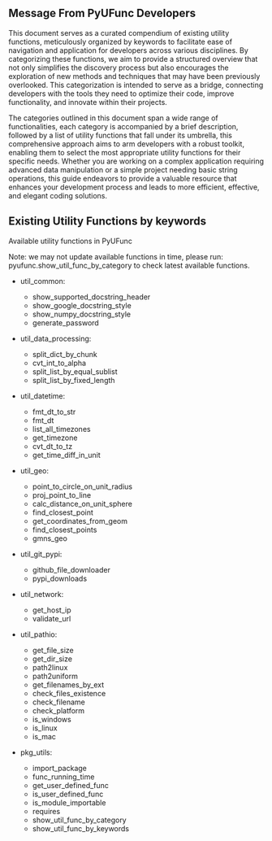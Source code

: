 ## Message From PyUFunc Developers

This document serves as a curated compendium of existing utility functions, meticulously organized by keywords to facilitate ease of navigation and application for developers across various disciplines. By categorizing these functions, we aim to provide a structured overview that not only simplifies the discovery process but also encourages the exploration of new methods and techniques that may have been previously overlooked. This categorization is intended to serve as a bridge, connecting developers with the tools they need to optimize their code, improve functionality, and innovate within their projects.

The categories outlined in this document span a wide range of functionalities, each category is accompanied by a brief description, followed by a list of utility functions that fall under its umbrella, this comprehensive approach aims to arm developers with a robust toolkit, enabling them to select the most appropriate utility functions for their specific needs. Whether you are working on a complex application requiring advanced data manipulation or a simple project needing basic string operations, this guide endeavors to provide a valuable resource that enhances your development process and leads to more efficient, effective, and elegant coding solutions.

## Existing Utility Functions by keywords

Available utility functions in PyUFunc

Note: we may not update available functions in time, please run: pyufunc.show_util_func_by_category to check latest available functions.

- util_common:
  - show_supported_docstring_header
  - show_google_docstring_style
  - show_numpy_docstring_style
  - generate_password

- util_data_processing:
  - split_dict_by_chunk
  - cvt_int_to_alpha
  - split_list_by_equal_sublist
  - split_list_by_fixed_length

- util_datetime:
  - fmt_dt_to_str
  - fmt_dt
  - list_all_timezones
  - get_timezone
  - cvt_dt_to_tz
  - get_time_diff_in_unit

- util_geo:
  - point_to_circle_on_unit_radius
  - proj_point_to_line
  - calc_distance_on_unit_sphere
  - find_closest_point
  - get_coordinates_from_geom
  - find_closest_points
  - gmns_geo

- util_git_pypi:
  - github_file_downloader
  - pypi_downloads

- util_network:
  - get_host_ip
  - validate_url

- util_pathio:
  - get_file_size
  - get_dir_size
  - path2linux
  - path2uniform
  - get_filenames_by_ext
  - check_files_existence
  - check_filename
  - check_platform
  - is_windows
  - is_linux
  - is_mac

- pkg_utils:
  - import_package
  - func_running_time
  - get_user_defined_func
  - is_user_defined_func
  - is_module_importable
  - requires
  - show_util_func_by_category
  - show_util_func_by_keywords
